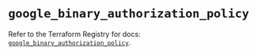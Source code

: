 # `google_binary_authorization_policy`

Refer to the Terraform Registry for docs: [`google_binary_authorization_policy`](https://registry.terraform.io/providers/hashicorp/google/5.11.0/docs/resources/binary_authorization_policy).
